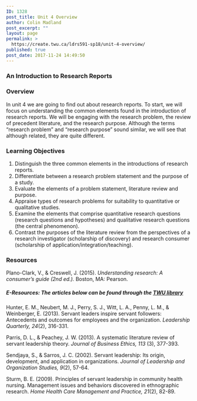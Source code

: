 ```yaml
---
ID: 1328
post_title: Unit 4 Overview
author: Colin Madland
post_excerpt: ""
layout: page
permalink: >
  https://create.twu.ca/ldrs591-sp18/unit-4-overview/
published: true
post_date: 2017-11-24 14:49:50
---
```

### An Introduction to Research Reports

### Overview

In unit 4 we are going to find out about research reports. To start, we will focus on understanding the common elements found in the introduction of research reports. We will be engaging with the research problem, the review of precedent literature, and the research purpose. Although the terms “research problem” and “research purpose” sound similar, we will see that although related, they are quite different.

### Learning Objectives

1. Distinguish the three common elements in the introductions of research reports.
2. Differentiate between a research problem statement and the purpose of a study.
3. Evaluate the elements of a problem statement, literature review and purpose.
4. Appraise types of research problems for suitability to quantitative or qualitative studies.
5. Examine the elements that comprise quantitative research questions (research questions and hypotheses) and qualitative research questions (the central phenomenon).
6. Contrast the purposes of the literature review from the perspectives of a research investigator (scholarship of discovery) and research consumer (scholarship of application/integration/teaching).

### Resources

Plano-Clark, V., &amp; Creswell, J. (2015). _Understanding research: A consumer’s guide (2nd ed.)._ Boston, MA: Pearson.

##### E-Resources: The articles below can be found through the <a href="https://www.twu.ca/library">TWU library</a>

Hunter, E. M., Neubert, M. J., Perry, S. J., Witt, L. A., Penny, L. M., &amp; Weinberger, E. (2013). Servant leaders inspire servant followers: Antecedents and outcomes for employees and the organization. _Leadership Quarterly, 24_(2), 316-331.

Parris, D. L., &amp; Peachey, J. W. (2013). A systematic literature review of servant leadership theory. _Journal of Business Ethics, 113_ (3), 377-393.

Sendjaya, S., &amp; Sarros, J. C. (2002). Servant leadership: Its origin, development, and application in organizations. _Journal of Leadership and Organization Studies, 9_(2), 57-64.

Sturm, B. E. (2009). Principles of servant leadership in community health nursing. Management issues and behaviors discovered in ethnographic research. _Home Health Care Management and Practice, 21_(2), 82-89.
